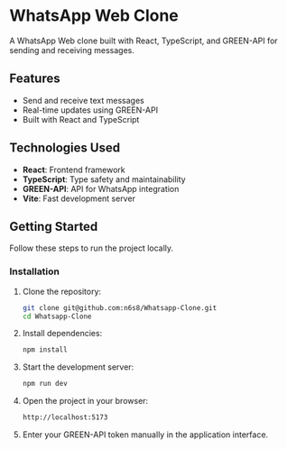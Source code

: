 # WhatsApp Web Clone

A WhatsApp Web clone built with React, TypeScript, and GREEN-API for sending and receiving messages.

## Features

- Send and receive text messages
- Real-time updates using GREEN-API
- Built with React and TypeScript

## Technologies Used

- **React**: Frontend framework
- **TypeScript**: Type safety and maintainability
- **GREEN-API**: API for WhatsApp integration
- **Vite**: Fast development server

## Getting Started

Follow these steps to run the project locally.

### Installation

1. Clone the repository:
   ```sh
   git clone git@github.com:n6s8/Whatsapp-Clone.git
   cd Whatsapp-Clone
   ```

2. Install dependencies:
   ```sh
   npm install
   ```

3. Start the development server:
   ```sh
   npm run dev
   ```

4. Open the project in your browser:
   ```sh
   http://localhost:5173
   ```

5. Enter your GREEN-API token manually in the application interface.
